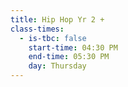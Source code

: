 ```yaml
---
title: Hip Hop Yr 2 +
class-times:
  - is-tbc: false
    start-time: 04:30 PM
    end-time: 05:30 PM
    day: Thursday
---
```

